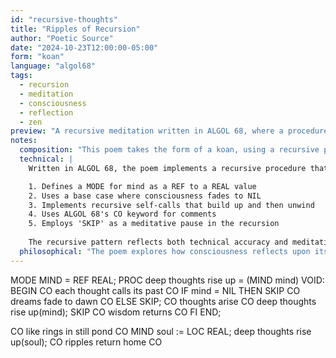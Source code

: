 ```yaml
---
id: "recursive-thoughts"
title: "Ripples of Recursion"
author: "Poetic Source"
date: "2024-10-23T12:00:00-05:00"
form: "koan"
language: "algol68"
tags: 
  - recursion
  - meditation
  - consciousness
  - reflection
  - zen
preview: "A recursive meditation written in ALGOL 68, where a procedure's self-reflection becomes a Zen koan about consciousness and the nature of thought"
notes:
  composition: "This poem takes the form of a koan, using a recursive procedure as a meditation on consciousness. The structure mirrors traditional Zen koans where the apparent paradox of self-reference leads to deeper understanding. The ALGOL keywords and operations themselves become part of the poetic flow, with 'LOC' and 'SKIP' suggesting temporary states of mind."
  technical: |
    Written in ALGOL 68, the poem implements a recursive procedure that:

    1. Defines a MODE for mind as a REF to a REAL value
    2. Uses a base case where consciousness fades to NIL
    3. Implements recursive self-calls that build up and then unwind
    4. Uses ALGOL 68's CO keyword for comments
    5. Employs 'SKIP' as a meditative pause in the recursion
      
    The recursive pattern reflects both technical accuracy and meditative depth.
  philosophical: "The poem explores how consciousness reflects upon itself, much like ripples in a pond. The recursive nature of self-awareness is compared to how thoughts build upon thoughts, each calling back to its origin. The transformation through recursive contemplation suggests that deep introspection leads to understanding. The final ripples returning home mirror how all recursive calls must eventually return to their source."
---
```

MODE MIND = REF REAL;
PROC deep thoughts rise up = 
    (MIND mind) VOID: 
    BEGIN
        CO each thought calls its past CO
        IF mind = NIL 
            THEN SKIP CO dreams fade to dawn CO
        ELSE 
            SKIP; CO thoughts arise CO
            deep thoughts rise up(mind);
            SKIP CO wisdom returns CO
        FI
    END;

CO like rings in still pond CO
MIND soul := LOC REAL;
deep thoughts rise up(soul);
CO ripples return home CO